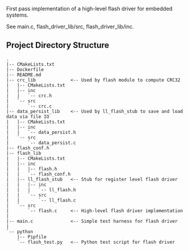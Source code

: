 First pass implementation of a high-level flash driver for embedded systems.

See main.c, flash_driver_lib/src, flash_driver_lib/inc.

## Project Directory Structure
```
.
|-- CMakeLists.txt
|-- Dockerfile
|-- README.md
|-- crc_lib             <-- Used by flash module to compute CRC32 
|   |-- CMakeLists.txt
|   |-- inc
|   |   `-- crc.h
|   `-- src
|       `-- crc.c
|-- data_persist_lib    <-- Used by ll_flash_stub to save and load data via file IO
|   |-- CMakeLists.txt
|   |-- inc
|   |   `-- data_persist.h
|   `-- src
|       `-- data_persist.c
|-- flash_conf.h
|-- flash_lib
|   |-- CMakeLists.txt
|   |-- inc
|   |   |-- flash.h
|   |   `-- flash_conf.h
|   |-- ll_flash_stub   <-- Stub for register level flash driver
|   |   |-- inc
|   |   |   `-- ll_flash.h
|   |   `-- src
|   |       `-- ll_flash.c
|   `-- src
|       `-- flash.c     <-- High-level flash driver implementation
|
|-- main.c              <-- Simple test harness for flash driver
|  
`-- python
    |-- Pipfile
    `-- flash_test.py   <-- Python test script for flash driver
```